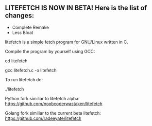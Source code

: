 LITEFETCH IS NOW IN BETA! Here is the list of changes:
-
- Complete Remake
- Less Bloat

litefetch is a simple fetch program for GNU/Linux written in C.


Compile the program by yourself using GCC:

cd litefetch

gcc litefetch.c -o litefetch

To run litefetch do:

./litefetch


Python fork similiar to litefetch alpha: https://github.com/noobcoderwastaken/litefetch

Golang fork similiar to the current beta litefetch: https://github.com/radeeyate/litefetch
